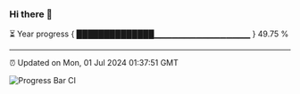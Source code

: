 ### Hi there 👋

⏳ Year progress { ██████████████▁▁▁▁▁▁▁▁▁▁▁▁▁▁▁▁ } 49.75 %

---

⏰ Updated on Mon, 01 Jul 2024 01:37:51 GMT

![Progress Bar CI](https://github.com/ZhaoGui/ZhaoGui/workflows/Progress%20Bar%20CI/badge.svg)
